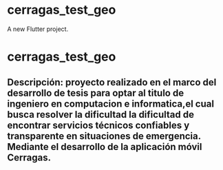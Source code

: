 # cerragas_test_geo

A new Flutter project.
# cerragas_test_geo

## Descripción: proyecto realizado en el marco del desarrollo de tesis para optar al titulo de ingeniero en computacion e informatica,el cual busca resolver la dificultad la dificultad de encontrar servicios técnicos confiables y transparente en situaciones de emergencia. Mediante el desarrollo de la aplicación móvil Cerragas.





